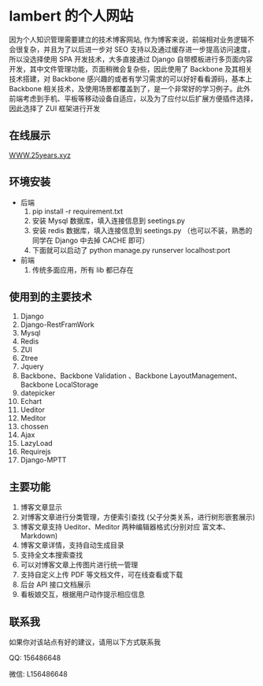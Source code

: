 # lambert 的个人网站
  因为个人知识管理需要建立的技术博客网站, 作为博客来说，前端相对业务逻辑不会很复杂，并且为了以后进一步对 SEO 支持以及通过缓存进一步提高访问速度，所以没选择使用 SPA 开发技术，大多直接通过 Django 自带模板进行多页面内容开发，其中文件管理功能，页面稍微会复杂些，因此使用了 Backbone 及其相关技术搭建，对 Backbone 感兴趣的或者有学习需求的可以好好看看源码，基本上 Backbone 相关技术，及使用场景都覆盖到了，是一个非常好的学习例子。此外前端考虑到手机、平板等移动设备自适应，以及为了应付以后扩展方便插件选择，因此选择了 ZUI 框架进行开发

## 在线展示

[WWW.25years.xyz](https://25years.xyz/)

## 环境安装
- 后端
  1. pip install -r requirement.txt
  2. 安装 Mysql 数据库，填入连接信息到 seetings.py
  3. 安装 redis 数据库，填入连接信息到 seetings.py （也可以不装，熟悉的同学在 Django 中去掉 CACHE
  即可）
  4. 下面就可以启动了  python manage.py runserver localhost:port
- 前端
   1. 传统多面应用，所有 lib 都已存在
   
## 使用到的主要技术
  1. Django
  2. Django-RestFramWork
  3. Mysql
  4. Redis
  5. ZUI
  6. Ztree
  7. Jquery
  8. Backbone、Backbone Validation 、Backbone LayoutManagement、 Backbone LocalStorage
  9. datepicker
  10. Echart
  11. Ueditor
  12. Meditor
  13. chossen
  14. Ajax
  15. LazyLoad
  16. Requirejs
  17. Django-MPTT


## 主要功能
1. 博客文章显示
2. 对博客文章进行分类管理，方便索引查找 (父子分类关系，进行树形嵌套展示)
3. 博客文章支持 Ueditor、Meditor 两种编辑器格式(分别对应 富文本、Markdown)
4. 博客文章详情，支持自动生成目录
5. 支持全文本搜索查找
6. 可以对博客文章上传图片进行统一管理
7. 支持自定义上传 PDF 等文档文件，可在线查看或下载
8. 后台 API 接口文档展示
9. 看板娘交互，根据用户动作提示相应信息

## 联系我
如果你对该站点有好的建议，请用以下方式联系我

QQ: 156486648

微信: L156486648
